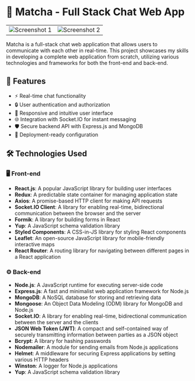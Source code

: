 
# 🌿 Matcha - Full Stack Chat Web App

<table>
  <tr>
    <td>
      <img src="https://github.com/gundam1337/matcha/assets/108071018/5e5b11ee-2893-44ec-a28d-6e343f83b950" alt="Screenshot 1">
    </td>
    <td>
      <img src="https://github.com/gundam1337/matcha/assets/108071018/3a54b5b5-9676-438e-a711-7e59d192f37f" alt="Screenshot 2">
    </td>
  </tr>
</table>


Matcha is a full-stack chat web application that allows users to communicate with each other in real-time. This project showcases my skills in developing a complete web application from scratch, utilizing various technologies and frameworks for both the front-end and back-end.

## 🌟 Features

- ⚡ Real-time chat functionality
- 🔒 User authentication and authorization
- 📱 Responsive and intuitive user interface
- 🌐 Integration with Socket.IO for instant messaging
- 🛡️ Secure backend API with Express.js and MongoDB
- 🚀 Deployment-ready configuration

## 🛠️ Technologies Used

### 🖥️ Front-end

- **React.js**: A popular JavaScript library for building user interfaces
- **Redux**: A predictable state container for managing application state
- **Axios**: A promise-based HTTP client for making API requests
- **Socket.IO Client**: A library for enabling real-time, bidirectional communication between the browser and the server
- **Formik**: A library for building forms in React
- **Yup**: A JavaScript schema validation library
- **Styled Components**: A CSS-in-JS library for styling React components
- **Leaflet**: An open-source JavaScript library for mobile-friendly interactive maps
- **React Router**: A routing library for navigating between different pages in a React application

### ⚙️ Back-end

- **Node.js**: A JavaScript runtime for executing server-side code
- **Express.js**: A fast and minimalist web application framework for Node.js
- **MongoDB**: A NoSQL database for storing and retrieving data
- **Mongoose**: An Object Data Modeling (ODM) library for MongoDB and Node.js
- **Socket.IO**: A library for enabling real-time, bidirectional communication between the server and the clients
- **JSON Web Token (JWT)**: A compact and self-contained way of securely transmitting information between parties as a JSON object
- **Bcrypt**: A library for hashing passwords
- **Nodemailer**: A module for sending emails from Node.js applications
- **Helmet**: A middleware for securing Express applications by setting various HTTP headers
- **Winston**: A logger for Node.js applications
- **Yup**: A JavaScript schema validation library

